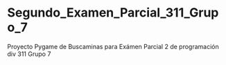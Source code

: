 # Segundo_Examen_Parcial_311_Grupo_7
Proyecto Pygame de Buscaminas para Exámen Parcial 2 de programación div 311 Grupo 7
